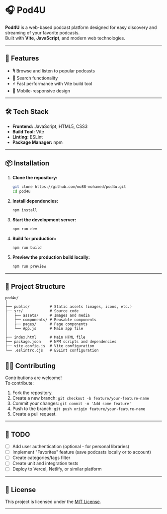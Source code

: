 
# 🎧 Pod4U

**Pod4U** is a web-based podcast platform designed for easy discovery and streaming of your favorite podcasts.  
Built with **Vite**, **JavaScript**, and modern web technologies.

---

## 🚀 Features

- 🎙 Browse and listen to popular podcasts
- 🔎 Search functionality
- ⚡ Fast performance with Vite build tool
- 📱 Mobile-responsive design

---

## 🛠 Tech Stack

- **Frontend:** JavaScript, HTML5, CSS3
- **Build Tool:** Vite
- **Linting:** ESLint
- **Package Manager:** npm

---

## 📦 Installation

1. **Clone the repository:**
   ```bash
   git clone https://github.com/mo88-mohamed/pod4u.git
   cd pod4u
   ```

2. **Install dependencies:**
   ```bash
   npm install
   ```

3. **Start the development server:**
   ```bash
   npm run dev
   ```

4. **Build for production:**
   ```bash
   npm run build
   ```

5. **Preview the production build locally:**
   ```bash
   npm run preview
   ```

---

## 📁 Project Structure

```
pod4u/
│
├── public/         # Static assets (images, icons, etc.)
├── src/            # Source code
│   ├── assets/     # Images and media
│   ├── components/ # Reusable components
│   ├── pages/      # Page components
│   └── App.js      # Main app file
│
├── index.html      # Main HTML file
├── package.json    # NPM scripts and dependencies
├── vite.config.js  # Vite configuration
└── .eslintrc.cjs   # ESLint configuration
```

## 🧑‍💻 Contributing

Contributions are welcome!  
To contribute:

1. Fork the repository.
2. Create a new branch: `git checkout -b feature/your-feature-name`
3. Commit your changes: `git commit -m 'Add some feature'`
4. Push to the branch: `git push origin feature/your-feature-name`
5. Create a pull request.

---

## 📝 TODO

- [ ] Add user authentication (optional - for personal libraries)
- [ ] Implement "Favorites" feature (save podcasts locally or to account)
- [ ] Create categories/tags filter
- [ ] Create unit and integration tests
- [ ] Deploy to Vercel, Netlify, or similar platform

---

## 📜 License

This project is licensed under the [MIT License](LICENSE).

---

